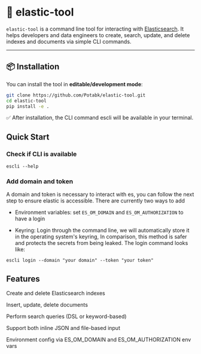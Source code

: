 # 🧰 elastic-tool

`elastic-tool` is a command line tool for interacting with [Elasticsearch](https://www.elastic.co/). It helps developers and data engineers to create, search, update, and delete indexes and documents via simple CLI commands.

---

## 📦 Installation

You can install the tool in **editable/development mode**:

```bash
git clone https://github.com/Potabk/elastic-tool.git
cd elastic-tool
pip install -e .
```
✅ After installation, the CLI command escli will be available in your terminal.

## Quick Start

### Check if CLI is available

```
escli --help
```
### Add domain and token
A domain and token is necessary to interact with es, you can follow the next step to ensure elastic is accessible.
There are currently two ways to add
- Environment variables:
set `ES_OM_DOMAIN` and `ES_OM_AUTHORIZATION` to have a login

- Keyring:
 Login through the command line, we will automatically store it in the operating system's keyring, In comparison, this method is safer and protects the secrets from being leaked.
 The login command looks like:
```
escli login --domain "your domain" --token "your token"
```


## Features
Create and delete Elasticsearch indexes

Insert, update, delete documents

Perform search queries (DSL or keyword-based)

Support both inline JSON and file-based input

Environment config via ES_OM_DOMAIN and ES_OM_AUTHORIZATION env vars